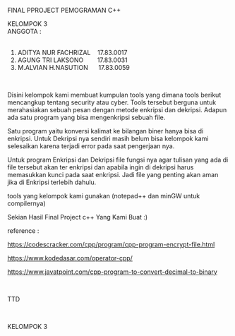<p>FINAL PPROJECT PEMOGRAMAN C++</p>
<p>KELOMPOK 3<br />ANGGOTA :<br /><br /></p>
<ol>
<li>ADITYA NUR FACHRIZAL&nbsp; &nbsp; 17.83.0017&nbsp;</li>
<li>AGUNG TRI LAKSONO&nbsp; &nbsp; &nbsp; &nbsp; 17.83.0031&nbsp;</li>
<li>M.ALVIAN H.NASUTION&nbsp; &nbsp; &nbsp; 17.83.0059&nbsp;</li>
</ol>
<p>&nbsp;</p>
<p>Disini kelompok kami membuat kumpulan tools yang dimana tools berikut mencangkup tentang security atau cyber. Tools tersebut berguna untuk merahasiakan sebuah pesan dengan metode enkripsi dan dekripsi. Adapun ada satu program yang bisa mengenkripsi sebuah file.&nbsp;</p>
<p>Satu program yaitu konversi kalimat ke bilangan biner hanya bisa di enkripsi. Untuk Dekripsi nya sendiri masih belum bisa kelompok kami selesaikan karena terjadi error pada saat pengerjaan nya.&nbsp;</p>
<p>Untuk program Enkripsi dan Dekripsi file fungsi nya agar tulisan yang ada di file tersebut akan ter enkripsi dan apabila ingin di dekripsi harus memasukkan kunci pada saat enkripsi. Jadi file yang penting akan aman jika di Enkripsi terlebih dahulu.</p>
<p>tools yang kelompok kami gunakan (notepad++ dan minGW untuk compilernya)</p>
<p>Sekian Hasil Final Project c++ Yang Kami Buat :)</p>
<p>reference :</p>
<p><a href="https://codescracker.com/cpp/program/cpp-program-encrypt-file.htm">https://codescracker.com/cpp/program/cpp-program-encrypt-file.html</a></p>
<p><a href="https://www.kodedasar.com/operator-cpp/">https://www.kodedasar.com/operator-cpp/</a></p>
<p><a href="https://www.javatpoint.com/cpp-program-to-convert-decimal-to-binary">https://www.javatpoint.com/cpp-program-to-convert-decimal-to-binary</a></p>
<p>&nbsp;</p>
<p>TTD</p>
<p>&nbsp;</p>
<p>KELOMPOK 3</p>
<p>&nbsp;</p>
<p>&nbsp;</p>
